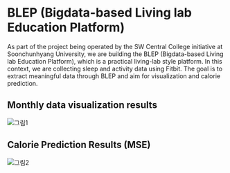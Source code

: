 # BLEP (Bigdata-based Living lab Education Platform)
As part of the project being operated by the SW Central College initiative at Soonchunhyang University, we are building the BLEP (Bigdata-based Living lab Education Platform), which is a practical living-lab style platform. In this context, we are collecting sleep and activity data using Fitbit. The goal is to extract meaningful data through BLEP and aim for visualization and calorie prediction.

## Monthly data visualization results
![그림1](https://github.com/hoon0303/BLEP/assets/53135286/49a89ef2-b601-4ba5-8788-8f6995e4280d)

## Calorie Prediction Results (MSE)
![그림2](https://github.com/hoon0303/BLEP/assets/53135286/f81eff98-9064-47a1-b213-0cdb163ff399)
